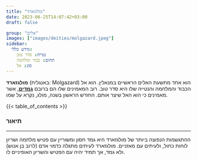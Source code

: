 ```yaml
---
title: "מולגזארד"
date: 2023-06-25T14:07:42+03:00
draft: false

group: "אלים"
images: ["images/deities/molgazard.jpeg"]
sidebar:
  מידע כללי:
    נטייה: סדר טוב
    תחום: כבוד ומלחמה
    סוג: אל
---
```


**מולגזארד** (באנגלית: Molgazard) הוא אחד מתשעת האלים הראשיים במנאלין. הוא אל הכבוד והמלחמה והנטייה שלו היא סדר טוב. רוב המאמינים שלו הם ברובם [**גמדים**](../../races/dwarf), אשר מאמינים כי הוא האל שיצר אותם. החודש הראשון בשנה, מולג, נקרא על שמו.

{{< table_of_contents >}}

### תיאור

---

ההתגשמות הנפוצה ביותר של מולגזארד היא גמד חסון ומשוריין עם פטיש מלחמה ושריון לוחות כחול, ולעיתים עם מאזניים. מולגזארד לעיתים מתגלה כדמוי אדם (לרוב בן אנוש) ולא גמד, אך תמיד יהיה עם הפטיש והשריון האופיניים לו.
